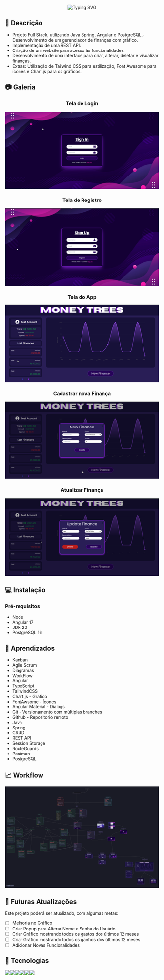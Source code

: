 <p align="center"
<a href="https://git.io/typing-svg"><img src="https://readme-typing-svg.herokuapp.com?font=Jetbrains+Mono&weight=600&size=26&pause=1000&color=FFFFFF&center=true&vCenter=true&random=false&width=550&height=75&lines=Finance+Manager" alt="Typing SVG" /></a>
</p> 

## 📖 Descrição
- Projeto Full Stack, utilizando Java Spring, Angular e PostgreSQL.- Desenvolvimento de um gerenciador de finanças com gráfico.
- Implementação de uma REST API.
- Criação de um website para acesso às funcionalidades.
- Desenvolvimento de uma interface para criar, alterar, deletar e visualizar finanças.
- Extras: Utilização de Tailwind CSS para estilização, Font        Awesome para ícones e Chart.js para os gráficos.

## 📷 Galeria


### <p align="center">Tela de Login</p>

![alt text](images/login.png)

### <p align="center">Tela de Registro</p>

![alt text](images/register.png)

### <p align="center">Tela do App</p>

![alt text](images/app.png)

### <p align="center">Cadastrar nova Finança</p>

![alt text](images/newfinance.png)

### <p align="center">Atualizar Finança</p>

![alt text](images/updatefinance.png)

## 💻 Instalação

### Pré-requisitos
- Node
- Angular 17
- JDK 22
- PostgreSQL 16


## 📝 Aprendizados

- Kanban
- Agile Scrum 
- Diagramas 
- WorkFlow
- Angular
- TypeScript
- TailwindCSS 
- Chart.js - Grafico
- FontAwsome - Ícones
- Angular Material - Dialogs
- Git - Versionamento com múltiplas branches
- Github - Repositorio remoto
- Java
- Spring
- CRUD
- REST API 
- Session Storage
- RouteGuards
- Postman 
- PostgreSQL

## 📈 Workflow
![alt text](images/WorkFlow.png)

## 🚀 Futuras Atualizações

Este projeto poderá ser atualizado, com algumas metas:

- [ ] Melhoria no Gráfico
- [ ] Criar Popup para Alterar Nome e Senha do Usuário
- [ ] Criar Gráfico mostrando todos os gastos dos últimos 12 meses
- [ ] Criar Gráfico mostrando todos os ganhos dos últimos 12 meses
- [ ] Adicionar Novas Funcionalidades

## 🤖 Tecnologias
<img src="https://img.shields.io/badge/Angular-DD0031?style=for-the-badge&logo=angular&logoColor=white"><img src="https://img.shields.io/badge/Spring-6DB33F?style=for-the-badge&logo=spring&logoColor=white"><img src="https://img.shields.io/badge/PostgreSQL-316192?style=for-the-badge&logo=postgresql&logoColor=white"><img src="https://img.shields.io/badge/TypeScript-007ACC?style=for-the-badge&logo=typescript&logoColor=white"><img src="https://img.shields.io/badge/Java-ED8B00?style=for-the-badge&logo=openjdk&logoColor=white"><img src="https://img.shields.io/badge/Tailwind_CSS-38B2AC?style=for-the-badge&logo=tailwind-css&logoColor=white">